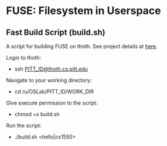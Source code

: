 # FUSE: Filesystem in Userspace

## Fast Build Script (build.sh)
A script for building FUSE on thoth. See project details at [here](http://people.cs.pitt.edu/~jmisurda/teaching/cs1550/2174/cs1550-2174-project4.htm).

Login to thoth:
  * ssh PITT_ID@thoth.cs.pitt.edu

Navigate to your working directory:
  * cd /u/OSLab/PITT_ID/WORK_DIR

Give execute permission to the script:
  * chmod +x build.sh

Run the script:
  * ./build.sh &lt;hello|cs1550&gt;
